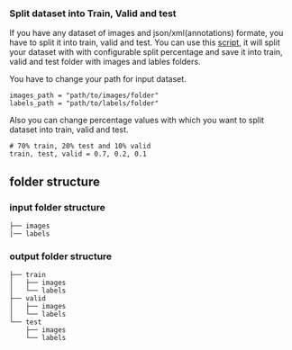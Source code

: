### Split dataset into Train, Valid and test
If you have any dataset of images and json/xml(annotations) formate, you have to split it into train, valid and test. You can use this [script](split_data.py), it will split your dataset with with configurable split percentage and save it into train, valid and test folder with images and lables folders. 

You have to change your path for input dataset.
```
images_path = "path/to/images/folder"
labels_path = "path/to/labels/folder"
```

Also you can change percentage values with which you want to split dataset into train, valid and test.
```
# 70% train, 20% test and 10% valid
train, test, valid = 0.7, 0.2, 0.1
```

## folder structure

### input folder structure
```
├── images
|── labels
```

### output folder structure
```
├── train
│   ├── images
│   └── labels
├── valid
│   ├── images
│   └── labels
└── test
    ├── images
    └── labels
```

